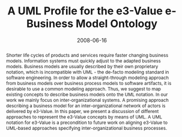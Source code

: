 ---
abstract: Shorter life cycles of products and services require faster changing business
  models. Information systems must quickly adjust to the adapted business models.
  Business models are usually described by their own proprietary notation, which is
  incompatible with UML - the de-facto modeling standard in software engineering.
  In order to allow a straight-through modeling approach from business models over
  business process models to software artifacts, it is desirable to use a common modeling
  approach. Thus, we suggest to map existing concepts to describe business models
  onto the UML notation. In our work we mainly focus on inter-organizational systems.
  A promising approach describing a business model for an inter-organizational network
  of actors is delivered by e3-Value. In this paper, we present a discussion of different
  approaches to represent the e3-Value concepts by means of UML. A UML notation for
  e3-Value is a precondition to future work on aligning e3-Value to UML-based approaches
  specifying inter-organizational business processes.
authors:
- Christian Huemer
- Alexander Schmidt
- Hannes Werthner
- Marco Zapletal
date: '2008-06-16'
featured: false
links:
- name: Publik
  url: https://publik.tuwien.ac.at/showentry.php?ID=141790&lang=2
publication: 'Talk: Third International Workshop on Business/IT Alignment and Interoperability
  (BUSITAL''08) held in conjunction with CAiSE''08 Conference, Montpellier, Frankreich;
  06-16-2008; in: "Proceedings of the Third International Workshop on Business/IT
  Alignment and Interoperability (BUSITAL''08) held in conjunction with CAiSE''08
  Conference", CEUR-WS, Vol-336 (2008), ISSN: 1613-0073; Paper ID 1, 15 pages'
publication_types:
- '1'
publishDate: '2008-06-16'
title: A UML Profile for the e3-Value e-Business Model Ontology
url_pdf: http://publik.tuwien.ac.at/files/pub-inf_5421.pdf
---
